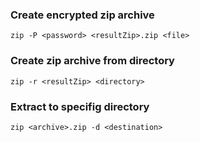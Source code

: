 ### Create encrypted zip archive
```
zip -P <password> <resultZip>.zip <file>
```

### Create zip archive from directory
```
zip -r <resultZip> <directory>
```

### Extract to specifig directory
```
zip <archive>.zip -d <destination>
```

